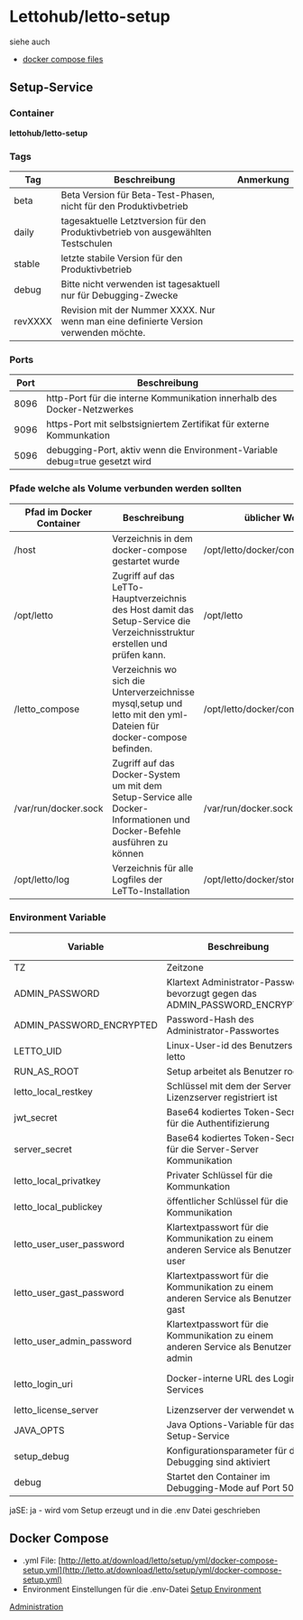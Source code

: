 # Lettohub/letto-setup
siehe auch
* [docker compose files](/notimplemented/index.md)

##  Setup-Service 
###  Container 
**lettohub/letto-setup**

###  Tags 
<div  class="wikitable" style="text-align: left; width: 100%;" >

| Tag     | Beschreibung                                                                         | Anmerkung |
|---------|--------------------------------------------------------------------------------------|-----------|
| beta    | Beta Version für Beta-Test-Phasen, nicht für den Produktivbetrieb                    |           |
| daily   | tagesaktuelle Letztversion für den Produktivbetrieb von ausgewählten Testschulen     |           |
| stable  | letzte stabile Version für den Produktivbetrieb                                      |           |
| debug   | Bitte nicht verwenden ist tagesaktuell nur für Debugging-Zwecke                      |           |
| revXXXX | Revision mit der Nummer XXXX. Nur wenn man eine definierte Version verwenden möchte. |           |
</div>

###  Ports 
<div  class="wikitable" style="text-align: left; width: 100%;" >

| Port | Beschreibung                                                                |
|------|-----------------------------------------------------------------------------|
| 8096 | http-Port für die interne Kommunikation innerhalb des Docker-Netzwerkes     |
| 9096 | https-Port mit selbstsigniertem Zertifikat für externe Kommunkation         |
| 5096 | debugging-Port, aktiv wenn die Environment-Variable debug=true gesetzt wird |
</div>

###  Pfade welche als Volume verbunden werden sollten 
<div  class="wikitable" style="text-align: left; width: 100%;" >

| Pfad im Docker Container | Beschreibung                                                                                                               | üblicher Wert                   |
|--------------------------|----------------------------------------------------------------------------------------------------------------------------|---------------------------------|
| /host                    | Verzeichnis in dem docker-compose gestartet wurde                                                                          | /opt/letto/docker/compose/setup |
| /opt/letto               | Zugriff auf das LeTTo-Hauptverzeichnis des Host damit das Setup-Service die Verzeichnisstruktur erstellen und prüfen kann. | /opt/letto                      |
| /letto_compose           | Verzeichnis wo sich die Unterverzeichnisse mysql,setup und letto mit den yml-Dateien für docker-compose befinden.          | /opt/letto/docker/compose/letto |
| /var/run/docker.sock     | Zugriff auf das Docker-System um mit dem Setup-Service alle Docker-Informationen und Docker-Befehle ausführen zu können    | /var/run/docker.sock            |
| /opt/letto/log           | Verzeichnis für alle Logfiles der LeTTo-Installation                                                                       | /opt/letto/docker/storage/log   |
</div>

###  Environment Variable 
<div  class="wikitable" style="text-align: left; width: 100%;" >

| Variable                  | Beschreibung                                                                       | üblicher Wert                    | muss gesetzt sein                              |
|---------------------------|------------------------------------------------------------------------------------|----------------------------------|------------------------------------------------|
| TZ                        | Zeitzone                                                                           | Europe/Berlin                    | nein                                           |
| ADMIN_PASSWORD            | Klartext Administrator-Passwort, bevorzugt gegen das ADMIN_PASSWORD_ENCRYPTED      |                                  | ADMIN_PASSWORD  oder  ADMIN_PASSWORD_ENCRYPTED |
| ADMIN_PASSWORD_ENCRYPTED  | Password-Hash des Administrator-Passwortes                                         |                                  | ADMIN_PASSWORD  oder  ADMIN_PASSWORD_ENCRYPTED |
| LETTO_UID                 | Linux-User-id des Benutzers letto                                                  | 1000                             | nein                                           |
| RUN_AS_ROOT               | Setup arbeitet als Benutzer root                                                   | true                             | ja                                             |
| letto_local_restkey       | Schlüssel mit dem der Server am Lizenzserver registriert ist                       |                                  | nein                                           |
| jwt_secret                | Base64 kodiertes Token-Secret für die Authentifizierung                            |                                  | jaSE                                           |
| server_secret             | Base64 kodiertes Token-Secret für die Server-Server Kommunikation                  |                                  | jaSE                                           |
| letto_local_privatkey     | Privater Schlüssel für die Kommunkation                                            |                                  | jaSE                                           |
| letto_local_publickey     | öffentlicher Schlüssel für die Kommunikation                                       |                                  | jaSE                                           |
| letto_user_user_password  | Klartextpasswort für die Kommunikation zu einem anderen Service als Benutzer user  |                                  | jaSE                                           |
| letto_user_gast_password  | Klartextpasswort für die Kommunikation zu einem anderen Service als Benutzer gast  |                                  | jaSE                                           |
| letto_user_admin_password | Klartextpasswort für die Kommunikation zu einem anderen Service als Benutzer admin |                                  | jaSE                                           |
| letto_login_uri           | Docker-interne URL des Login-Services                                              | http://letto-login.nw-letto:8095 | ja                                             |
| letto_license_server      | Lizenzserver der verwendet wird                                                    | https://letto.at                 | nein                                           |
| JAVA_OPTS                 | Java Options-Variable für das Setup-Service                                        | -Xms50m -Xmx100m                 | nein                                           |
| setup_debug               | Konfigurationsparameter für das Debugging sind aktiviert                           | false                            | nein                                           |
| debug                     | Startet den Container im Debugging-Mode auf Port 5096                              | false                            | nein                                           |
</div>
jaSE: ja - wird vom Setup erzeugt und in die .env Datei geschrieben

##  Docker Compose 
* .yml File: [http://letto.at/download/letto/setup/yml/docker-compose-setup.yml](http://letto.at/download/letto/setup/yml/docker-compose-setup.yml)
* Environment Einstellungen für die .env-Datei [Setup Environment](../SetupEnvironment/index.md)


[Administration](../Administration/index.md)

